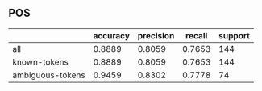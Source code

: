 
## POS

|                  | accuracy | precision | recall | support |
|------------------|----------|-----------|--------|---------|
| all              | 0.8889   | 0.8059    | 0.7653 | 144     |
| known-tokens     | 0.8889   | 0.8059    | 0.7653 | 144     |
| ambiguous-tokens | 0.9459   | 0.8302    | 0.7778 | 74      |

